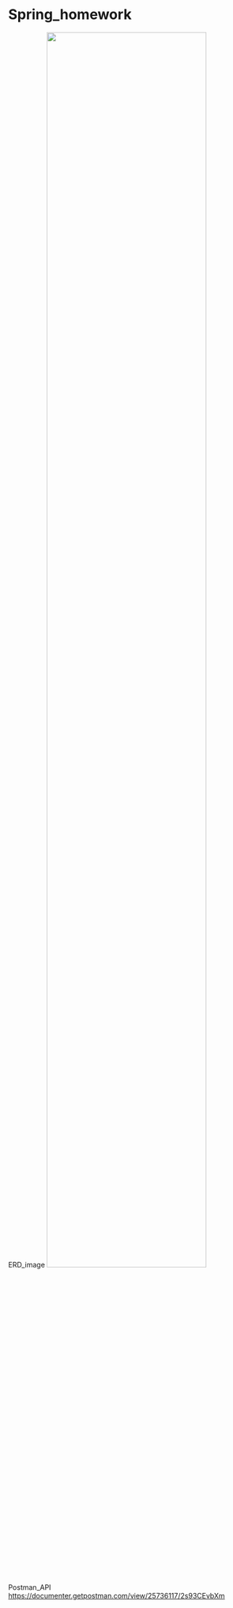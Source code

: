 # Spring_homework

ERD_image
<img width="80%" src="https://user-images.githubusercontent.com/122660509/220195004-2cb73ae8-1418-4fbe-bb2b-66de15ddaf26.png"/>

Postman_API
https://documenter.getpostman.com/view/25736117/2s93CEvbXm
